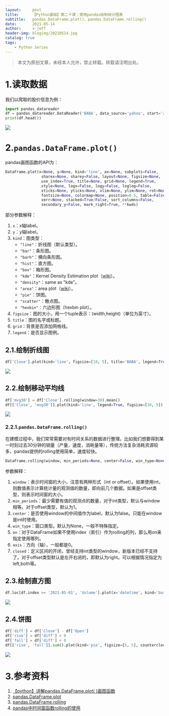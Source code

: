 ```yaml
---
layout:     post
title:      【Python基础】第二十课：使用pandas绘制统计图表
subtitle:   pandas.DataFrame.plot()，pandas.DataFrame.rolling()
date:       2021-05-14
author:     x-jeff
header-img: blogimg/20210514.jpg
catalog: true
tags:
    - Python Series
---
```

>本文为原创文章，未经本人允许，禁止转载。转载请注明出处。

# 1.读取数据

我们以爬取的股价信息为例：

```python
import pandas_datareader
df = pandas_datareader.DataReader('BABA', data_source='yahoo', start='2020-05-01')
print(df.head())
```

![](https://github.com/x-jeff/BlogImage/raw/master/PythonSeries/Lesson20/20x1.png)

# 2.`pandas.DataFrame.plot()`

pandas画图函数的API为：

```python
DataFrame.plot(x=None, y=None, kind='line', ax=None, subplots=False, 
                sharex=None, sharey=False, layout=None, figsize=None, 
                use_index=True, title=None, grid=None, legend=True, 
                style=None, logx=False, logy=False, loglog=False, 
                xticks=None, yticks=None, xlim=None, ylim=None, rot=None, 
                fontsize=None, colormap=None, position=0.5, table=False, yerr=None, 
                xerr=None, stacked=True/False, sort_columns=False, 
                secondary_y=False, mark_right=True, **kwds)
```

部分参数解释：

1. `x`：x轴label。
2. `y`：y轴label。
3. `kind`：图类型：
	* `"line"`：折线图（默认类型）。
	* `"bar"`：条形图。
	* `"barh"`：横向条形图。
	* `"hist"`：直方图。
	* `"box"`：箱形图。
	* `"kde"`：Kernel Density Estimation plot（[wiki](https://en.wikipedia.org/wiki/Kernel_density_estimation)）。
	* `"density"`：same as "kde"。
	* `"area"`：area plot（[wiki](https://en.wikipedia.org/wiki/Area_chart)）。
	* `"pie"`：饼图。
	* `"scatter"`：散点图。
	* `"hexbin"`：六边形图（hexbin plot）。
4. `figsize`：图的大小，用一个tuple表示：(width,height)（单位为英寸）。
5. `title`：图的名字或标题。
6. `grid`：背景是否添加网格线。
7. `legend`：是否显示图例。

## 2.1.绘制折线图

```python
df['Close'].plot(kind='line', figsize=[10, 5], title='BABA', legend=True, grid=True)
```

![](https://github.com/x-jeff/BlogImage/raw/master/PythonSeries/Lesson20/20x2.png)

## 2.2.绘制移动平均线

```python
df['mvg30'] = df['Close'].rolling(window=30).mean()
df[['Close', 'mvg30']].plot(kind='line', legend=True, figsize=[10, 5])
```

![](https://github.com/x-jeff/BlogImage/raw/master/PythonSeries/Lesson20/20x3.png)

### 2.2.1.`pandas.DataFrame.rolling()`

在建模过程中，我们常常需要对有时间关系的数据进行整理。比如我们想要得到某一时刻过去30分钟的销量（产量，速度，消耗量等），传统方法复杂消耗资源较多，pandas提供的rolling使用简单，速度较快。

```python
DataFrame.rolling(window, min_periods=None, center=False, win_type=None, on=None, axis=0, closed=None)
```

参数解释：

1. `window`：表示时间窗的大小，注意有两种形式（int or offset）。如果使用int，则数值表示计算统计量的观测值的数量，即向前几个数据。如果是offset类型，则表示时间窗的大小。
2. `min_periods`：最少需要有值的观测点的数量，对于int类型，默认与window相等。对于offset类型，默认为1。
3. `center`：是否使用window的中间值作为label，默认为false。只能在window是int时使用。
4. `win_type`：窗口类型。默认为None，一般不特殊指定。
5. `on`：对于DataFrame如果不使用index（索引）作为rolling的列，那么用on来指定使用哪列。
6. `axis`：方向（轴），一般都是0。
7. `closed`：定义区间的开闭，曾经支持int类型的window，新版本已经不支持了。对于offset类型默认是左开右闭的，即默认为right。可以根据情况指定为left,both等。

## 2.3.绘制直方图

```python
df.loc[df.index >= '2021-05-01', 'Volume'].plot(x='datetime', kind='bar', figsize=[10, 5], title='BABA', legend=True)
```

![](https://github.com/x-jeff/BlogImage/raw/master/PythonSeries/Lesson20/20x4.png)

## 2.4.饼图

```python
df['diff'] = df['Close'] - df['Open']
df['rise'] = df['diff'] > 0
df['fall'] = df['diff'] < 0
df[['rise', 'fall']].sum().plot(kind='pie', figsize=[5, 5], counterclock=True, startangle=90, legend=True)
```

![](https://github.com/x-jeff/BlogImage/raw/master/PythonSeries/Lesson20/20x5.png)

# 3.参考资料

1. [【python】详解pandas.DataFrame.plot( )画图函数](https://blog.csdn.net/brucewong0516/article/details/80524442)
2. [pandas.DataFrame.plot](https://pandas.pydata.org/docs/reference/api/pandas.DataFrame.plot.html)
3. [pandas.DataFrame.rolling](https://pandas.pydata.org/docs/reference/api/pandas.DataFrame.rolling.html)
4. [pandas中时间窗函数rolling的使用](https://blog.csdn.net/wj1066/article/details/78853717)
